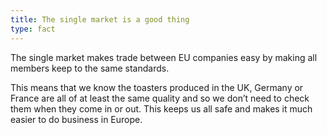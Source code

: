 ```yaml
---
title: The single market is a good thing
type: fact
---
```


The single market makes trade between EU companies easy by making all members keep to the same standards. 

This means that we know the toasters produced in the UK, Germany or France are all of at least the same quality and so we don’t need to check them when they come in or out. This keeps us all safe and makes it much easier to do business in Europe.
